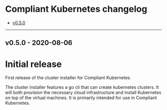 # Compliant Kubernetes changelog
<!-- BEGIN TOC -->
- [v0.5.0](#v050---2020-08-06)
<!-- END TOC -->

-------------------------------------------------
## v0.5.0 - 2020-08-06

# Initial release

First release of the cluster installer for Compliant Kubernetes.

The cluster installer features a go cli that can create kubernetes clusters. It will both provision the necessary cloud infrastructure and install Kubernetes on top of the virtual machines. It is primarily intended for use in Compliant Kubernetes.
